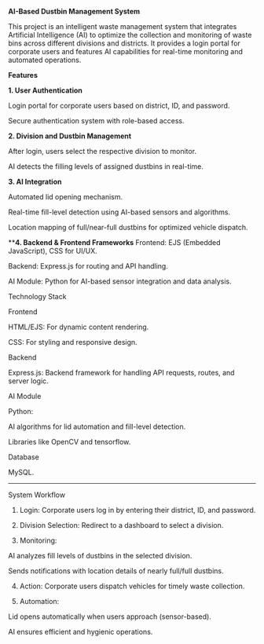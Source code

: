 **AI-Based Dustbin Management System**

This project is an intelligent waste management system that integrates Artificial Intelligence (AI) to optimize the collection and monitoring of waste bins across different divisions and districts. It provides a login portal for corporate users and features AI capabilities for real-time monitoring and automated operations.

**Features**

**1. User Authentication**

Login portal for corporate users based on district, ID, and password.

Secure authentication system with role-based access.



**2. Division and Dustbin Management**

After login, users select the respective division to monitor.

AI detects the filling levels of assigned dustbins in real-time.



**3. AI Integration**

Automated lid opening mechanism.

Real-time fill-level detection using AI-based sensors and algorithms.

Location mapping of full/near-full dustbins for optimized vehicle dispatch.



****4. Backend & Frontend Frameworks**
Frontend: EJS (Embedded JavaScript), CSS for UI/UX.

Backend: Express.js for routing and API handling.

AI Module: Python for AI-based sensor integration and data analysis.



Technology Stack

Frontend

HTML/EJS: For dynamic content rendering.

CSS: For styling and responsive design.


Backend

Express.js: Backend framework for handling API requests, routes, and server logic.


AI Module

Python:

AI algorithms for lid automation and fill-level detection.

Libraries like OpenCV and tensorflow.



Database

MySQL.



---

System Workflow

1. Login: Corporate users log in by entering their district, ID, and password.


2. Division Selection: Redirect to a dashboard to select a division.


3. Monitoring:

AI analyzes fill levels of dustbins in the selected division.

Sends notifications with location details of nearly full/full dustbins.



4. Action: Corporate users dispatch vehicles for timely waste collection.


5. Automation:

Lid opens automatically when users approach (sensor-based).

AI ensures efficient and hygienic operations.
